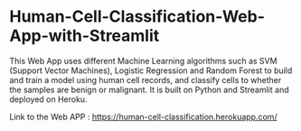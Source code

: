 # Human-Cell-Classification-Web-App-with-Streamlit

This Web App uses different Machine Learning algorithms such as SVM (Support Vector Machines), Logistic Regression and Random Forest to build and train a model using human cell records, and classify cells to whether the samples are benign or malignant. It is built on Python and Streamlit and deployed on Heroku.

Link to the Web APP : https://human-cell-classification.herokuapp.com/

